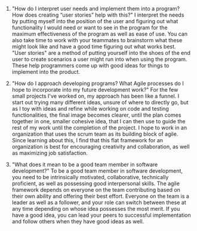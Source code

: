 1. "How do I interpret user needs and implement them into a program? How does creating “user stories” help with this?"
I interpret the needs by putting myself into the position of the user and figuring out what functionality I would need or want to see in the program for the maximum effectiveness of the program as well as ease of use. You can also take time to work with your teammates to brainstorm what these might look like and have a good time figuring out what works best. "User stories" are a method of putting yourself into the shoes of the end user to create scenarios a user might run into when using the program. These help programmers come up with good ideas for things to implement into the product.

3. "How do I approach developing programs? What Agile processes do I hope to incorporate into my future development work?"
For the few small projects I've worked on, my approach has been like a funnel. I start out trying many different ideas, unsure of where to directly go, but as I toy with ideas and refine while working on code and testing functionalities, the final image becomes clearer, until the plan comes together in one, smaller cohesive idea, that I can then use to guide the rest of my work until the completion of the project. I hope to work in an organization that uses the scrum team as its building block of agile. Since learning about this, I find that this flat framework for an organization is best for encouraging creativity and collaboration, as well as maximizing job satisfaction.

5. "What does it mean to be a good team member in software development?"
To be a good team member in software development, you need to be intrinsically motivated, collaborative, technically proficient, as well as possessing good interpersonal skills. The agile framework depends on everyone on the team contributing based on their own ability and offering their best effort. Everyone on the team is a leader as well as a follower, and your role can switch between these at any time depending on whose idea possesses the most merit. If you have a good idea, you can lead your peers to successful implementation and follow others when they have good ideas as well.
